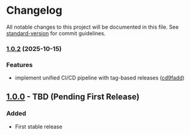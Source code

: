 # Changelog

All notable changes to this project will be documented in this file. See [standard-version](https://github.com/conventional-changelog/standard-version) for commit guidelines.

### [1.0.2](https://github.com/LiquidLogicLabs/docker-ca-certificate-action/compare/v1.0.1...v1.0.2) (2025-10-15)


### Features

* implement unified CI/CD pipeline with tag-based releases ([cd9fadd](https://github.com/LiquidLogicLabs/docker-ca-certificate-action/commit/cd9fadd2e8538338bcb283bf3d9291d6472a2814))

## [1.0.0] - TBD (Pending First Release)

### Added
- First stable release

[Unreleased]: https://github.com/LiquidLogicLabs/actions/compare/v1.0.0...HEAD
[1.0.0]: https://github.com/LiquidLogicLabs/actions/releases/tag/docker-certificate-v1.0.0
